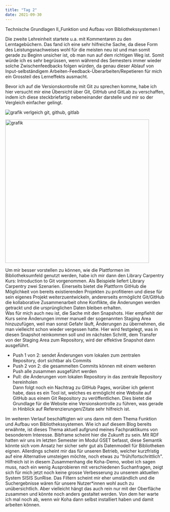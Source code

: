 ```yaml
---
title: "Tag 2"
date: 2021-09-30
---
```


Technische Grundlagen II_Funktion und Aufbau von Bibliothekssystemen I

Die zweite Lehreinheit startete u.a. mit Kommentaren zu den Lerntagebüchern. Das fand ich eine sehr hilfreiche Sache, da diese Form des Leistungsnachweises wohl für die meisten neu ist und man somit gerade zu Beginn unsicher ist, ob man nun auf dem richtigen Weg ist. Somit würde ich es sehr begrüssen, wenn während des Semesters immer wieder solche Zwischenfeedbacks folgen würden, da genau dieser Ablauf von Input-selbständigem Arbeiten-Feedback-Überarbeiten/Repetieren für mich ein Grossteil des Lerneffekts ausmacht. 

Bevor ich auf die Versionskontrolle mit Git zu sprechen komme, habe ich hier versucht mir eine Übersicht über Git, GitHub und GitLab zu verschaffen, indem ich diese steckbriefartig nebeneinander darstelle und mir so der Vergleich einfacher gelingt.

![grafik verlgeich git, github, gitlab](https://user-images.githubusercontent.com/90834619/151662261-c9e815ca-b218-431e-90b4-74b603cf64f1.png)



<img width="454" alt="grafik" src="https://user-images.githubusercontent.com/90834619/136099069-5a5dfaaf-837f-4824-baa8-359dd4d52edd.png">


Um mir besser vorstellen zu können, wie die Plattformen im Bibliotheksumfeld genutzt werden, habe ich mir dann den Library Carpentry Kurs: Introduction to Git vorgenommen. Als Beispiele liefert Library Carpentry zwei Szenarien. Einerseits bietet die Plattform GitHub die Möglichkeit von bereits existierenden Projekten zu profitieren und diese für sein eigenes Projekt weiterzuentwickeln, andererseits ermöglicht Git/GitHub die kollaborative Zusammenarbeit ohne Konflikte, die Änderungen werden getrackt und die ursprünglichen Daten bleiben erhalten.<br>
Was für mich auch neu ist, die Sache mit den Snapshots. Hier empfiehlt der Kurs seine Änderungen immer manuell der sogenannten Staging Area hinzuzufügen, weil man sonst Gefahr läuft, Änderungen zu übernehmen, die man vielleicht schon wieder vergessen hatte. Hier wird festgelegt, was in diesen Snapshot reinkommen soll und im nächsten Schritt, dem Transfer von der Staging Area zum Repository, wird der effektive Snapshot dann ausgeführt.<br>
+ Push 1 von 2: sendet Änderungen vom lokalen zum zentralen Repository, dort sichtbar als Commits<br>
+ Push 2 von 2: die gesammelten Commits können mit einem weiteren Push alle zusammen ausgeführt werden<br>
+ Pull: die Änderungen vom lokalen Repository in das zentrale Repository hereinholen<br>
Dann folgt noch ein Nachtrag zu GitHub Pages, worüber ich gelernt habe, dass es ein Tool ist, welches es ermöglicht eine Website auf GitHub aus einem Git Repository zu veröffentlichen. Dies bietet die Grundlage für die Website eine Versionskontrolle zu führen, was gerade in Hinblick auf Referenzierungen/Zitate sehr hilfreich ist.

Im weiteren Verlauf beschäftigten wir uns dann mit dem Thema Funktion und Aufbau von Bibliothekssystemen. Wie ich auf diesem Blog bereits erwähnte, ist dieses Thema aktuell aufgrund meines Fachpraktikums von besonderem Interesse. Bibframe scheint hier die Zukunft zu sein. Mit RDF hatten wir uns im letzten Semester im Modul GSET befasst, diese Semantik könnte sich vom Ansatz her sicher sehr gut als Datenmodell für Bibliotheken eignen. Allerdings scheint mir das für unseren Betrieb, welcher kurzfristig auf eine Alternative umsteigen möchte, noch etwas zu "früh/fortschrittlich".
Hilfreich ist in diesem Zusammenhang die Koha-Demo, wobei ich sagen muss, nach ein wenig Ausprobieren mit verschiedenen Suchanfragen, zeigt sich für mich jetzt noch keine grosse Verbesserung zu unserem aktuellen System SISIS SunRise. Das Filtern scheint mir eher umständlich und die Suchergebnisse wären für unsere Nutzer\*innen wohl auch zu unübersichtlich. Aber vielleicht hängt das auch rein nur mit der Oberfläche zusammen und könnte noch anders gestaltet werden. Von dem her warte ich mal noch ab, wenn wir Koha dann selbst installiert haben und damit arbeiten können.


